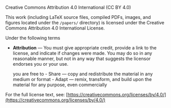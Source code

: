 Creative Commons Attribution 4.0 International (CC BY 4.0)

This work (including LaTeX source files, compiled PDFs, images, and figures located under the `/papers/` directory) is licensed under the Creative Commons Attribution 4.0 International License.

Under the following terms
- **Attribution** — You must give appropriate credit, provide a link to the license, and indicate if changes were made. You may do so in any reasonable manner, but not in any way that suggests the licensor endorses you or your use.

    you are free to
      - Share — copy and redistribute the material in any medium or format
      - Adapt — remix, transform, and build upon the material for any purpose, even commercially

For the full license text, see:
[https://creativecommons.org/licenses/by/4.0/](https://creativecommons.org/licenses/by/4.0/)

